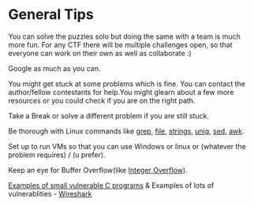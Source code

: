 # General Tips
You can solve the puzzles solo but doing the same with a team is much more fun. For any CTF there will be multiple challenges open, so that everyone can work on their own as well as collaborate :)

Google as much as you can.

You might get stuck at some problems which is fine. You can contact the author/fellow contestants for help.You might glearn about a few more resources or you could check if you are on the right path.

Take a Break or solve a different problem if you are still stuck.

Be thorough with Linux commands like [grep](https://www.computerhope.com/unix/ugrep.htm), [file](https://www.computerhope.com/unix/ufile.htm), [strings](http://www.linfo.org/strings.html), [uniq](https://www.computerhope.com/unix/uuniq.htm), [sed](https://www.computerhope.com/unix/used.htm), [awk](https://www.computerhope.com/unix/uawk.htm).

Set up to run VMs so that you can use Windows or linux or (whatever the problem requires) / (u prefer).

Keep an eye for Buffer Overflow(like [Integer Overflow](https://en.wikipedia.org/wiki/Integer_overflow)).

[Examples of small vulnerable C programs](https://github.com/deadbits/InsecureProgramming) & Examples of lots of vulnerablities - [Wireshark](https://www.wireshark.org/security/)
